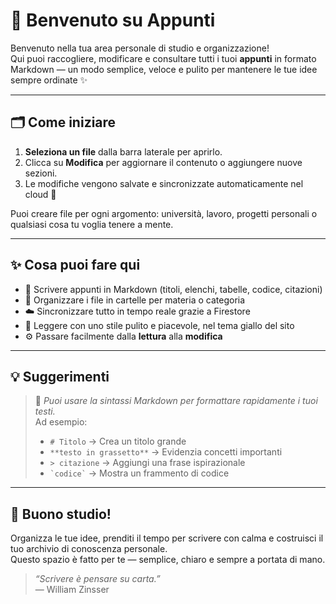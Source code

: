 # 👋 Benvenuto su **Appunti**

Benvenuto nella tua area personale di studio e organizzazione!  
Qui puoi raccogliere, modificare e consultare tutti i tuoi **appunti** in formato Markdown — un modo semplice, veloce e pulito per mantenere le tue idee sempre ordinate ✨

---

## 🗂️ Come iniziare

1. **Seleziona un file** dalla barra laterale per aprirlo.
2. Clicca su **Modifica** per aggiornare il contenuto o aggiungere nuove sezioni.
3. Le modifiche vengono salvate e sincronizzate automaticamente nel cloud 🔄

Puoi creare file per ogni argomento: università, lavoro, progetti personali o qualsiasi cosa tu voglia tenere a mente.

---

## ✨ Cosa puoi fare qui

- 📝 Scrivere appunti in Markdown (titoli, elenchi, tabelle, codice, citazioni)
- 📁 Organizzare i file in cartelle per materia o categoria
- ☁️ Sincronizzare tutto in tempo reale grazie a Firestore
- 🎨 Leggere con uno stile pulito e piacevole, nel tema giallo del sito
- ⚙️ Passare facilmente dalla **lettura** alla **modifica**

---

## 💡 Suggerimenti

> 💬 _Puoi usare la sintassi Markdown per formattare rapidamente i tuoi testi._  
> Ad esempio:
>
> - `# Titolo` → Crea un titolo grande
> - `**testo in grassetto**` → Evidenzia concetti importanti
> - `> citazione` → Aggiungi una frase ispirazionale
> - `` `codice` `` → Mostra un frammento di codice

---

## 🚀 Buono studio!

Organizza le tue idee, prenditi il tempo per scrivere con calma e costruisci il tuo archivio di conoscenza personale.  
Questo spazio è fatto per te — semplice, chiaro e sempre a portata di mano.

> _“Scrivere è pensare su carta.”_  
> — William Zinsser

